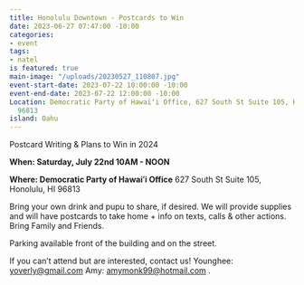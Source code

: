 ```yaml
---
title: Honolulu Downtown - Postcards to Win
date: 2023-06-27 07:47:00 -10:00
categories:
- event
tags:
- natel
is featured: true
main-image: "/uploads/20230527_110807.jpg"
event-start-date: 2023-07-22 10:00:00 -10:00
event-end-date: 2023-07-22 12:00:00 -10:00
Location: Democratic Party of Hawaiʻi Office, 627 South St Suite 105, Honolulu, HI
  96813
island: Oahu
---
```


Postcard Writing & Plans to Win in 2024

**When: Saturday, July 22nd 10AM - NOON**

**Where: Democratic Party of Hawaiʻi Office** 627 South St Suite 105, Honolulu, HI 96813

Bring your own drink and pupu to share, if desired. We will provide supplies and will have postcards to take home + info on texts, calls & other actions. Bring Family and Friends.

Parking available front of the building and on the street.

If you can’t attend but are interested, contact us! Younghee: yoverly@gmail.com Amy: amymonk99@hotmail.com .
